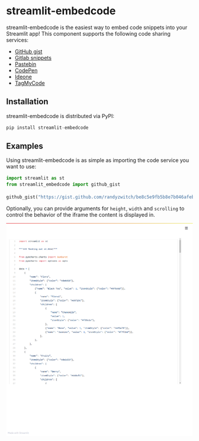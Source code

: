 # streamlit-embedcode

streamlit-embedcode is the easiest way to embed code snippets into your Streamlit app! This component supports the following code sharing services:

- [GitHub gist](https://gist.github.com/)
- [Gitlab snippets](https://gitlab.com/explore/snippets)
- [Pastebin](https://pastebin.com/)
- [CodePen](https://codepen.io/)
- [Ideone](https://ideone.com/)
- [TagMyCode](https://tagmycode.com/)

## Installation

streamlit-embedcode is distributed via PyPI:

```python
pip install streamlit-embedcode
```

## Examples

Using streamlit-embedcode is as simple as importing the code service you want to use:

```python
import streamlit as st
from streamlit_embedcode import github_gist

github_gist("https://gist.github.com/randyzwitch/be8c5e9fb5b8e7b046afebcac12e5087/")
```

Optionally, you can provide arguments for `height`, `width` and `scrolling` to control the behavior of the iframe the content is displayed in.

![github_streamlit_embed](https://github.com/randyzwitch/streamlit-embedcode/blob/master/_static/gh_gist_example.png)
